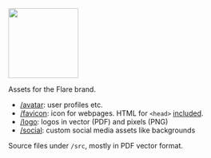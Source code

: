 <img src="https://github.com/facade/flare-brand/raw/master/logo/logo.svg?sanitize=true" width="140"/>

Assets for the Flare brand.

- [/avatar](/avatar): user profiles etc.
- [/favicon](/favicon): icon for webpages. HTML for `<head>` [included](/favicon/src/head.html). 
- [/logo](/logo): logos in vector (PDF) and pixels (PNG)
- [/social](/social): custom social media assets like backgrounds

Source files under `/src`, mostly in PDF vector format.
